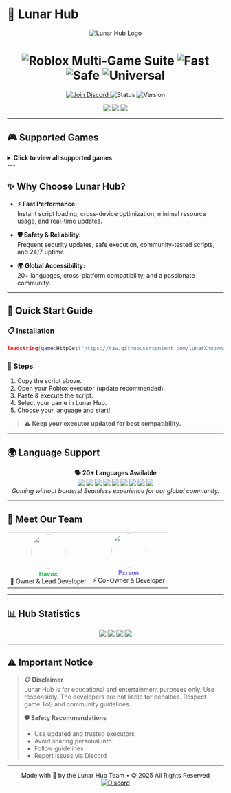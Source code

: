 # 🌙 Lunar Hub

<p align="center">
  <img src="https://github.com/lunarXhvb/LunarXHub/blob/main/Images/Lunar.png" alt="Lunar Hub Logo" width="180">
</p>

<h1 align="center">
  <img src="https://img.shields.io/badge/Roblox_Multi--Game_Suite-6C63FF?style=for-the-badge" alt="Roblox Multi-Game Suite"/>
  <img src="https://img.shields.io/badge/Fast-22c55e?style=for-the-badge" alt="Fast"/>
  <img src="https://img.shields.io/badge/Safe-94a3b8?style=for-the-badge" alt="Safe"/>
  <img src="https://img.shields.io/badge/Universal-6C63FF?style=for-the-badge" alt="Universal"/>
</h1>

<p align="center">
  <a href="https://discord.gg/fpChx9NT">
    <img src="https://img.shields.io/badge/Discord-7289DA?style=for-the-badge&logo=discord&logoColor=white" alt="Join Discord"/>
  </a>
  <img src="https://img.shields.io/badge/Status-🟢_Online-22c55e?style=for-the-badge" alt="Status"/>
  <img src="https://img.shields.io/badge/Version-1.0.0-6C63FF?style=for-the-badge" alt="Version"/>
</p>

<p align="center">
  <img src="https://img.shields.io/badge/🌍_20+_Languages-22c55e?style=for-the-badge"/>
  <img src="https://img.shields.io/badge/💻_PC_Support-6C63FF?style=for-the-badge"/>
  <img src="https://img.shields.io/badge/📱_Mobile_Support-22c55e?style=for-the-badge"/>
</p>

---

## 🎮 Supported Games

<details>
  <summary><strong>Click to view all supported games</strong></summary>
  <p align="center">
    <img src="https://github.com/lunarXhvb/LunarXHub/blob/main/Images/image.png" width="60" alt="Blox Fruits"/> &nbsp;
    <img src="https://github.com/lunarXhvb/LunarXHub/blob/main/Images/image%20(4).png" width="60" alt="Muscle Legends"/> &nbsp;
    <img src="https://github.com/lunarXhvb/LunarXHub/blob/main/Images/image%20(2).png" width="60" alt="Grow A Garden"/> &nbsp;
    <img src="https://github.com/lunarXhvb/LunarXHub/blob/main/Images/image%20(6).png" width="60" alt="Legends of Speed"/> &nbsp;
    <img src="https://github.com/lunarXhvb/LunarXHub/blob/main/Images/image%20(5).png" width="60" alt="Ninja Legends"/> &nbsp;
    <img src="https://github.com/lunarXhvb/LunarXHub/blob/main/Images/image%20(3).png" width="60" alt="Build a Boat"/> &nbsp;
    <img src="https://github.com/lunarXhvb/LunarXHub/blob/main/Images/image%20(1).png" width="60" alt="Murder Mystery 2"/>
  </p>
  <ul>
    <li><strong>Blox Fruits</strong></li>
    <li><strong>Muscle Legends</strong></li>
    <li><strong>Grow A Garden</strong></li>
    <li><strong>Legends of Speed</strong></li>
    <li><strong>Ninja Legends</strong></li>
    <li><strong>Build a Boat</strong></li>
    <li><strong>Murder Mystery 2</strong> <i>(Featured)</i></li>
  </ul>
</details>
---

## ✨ Why Choose Lunar Hub?

- **⚡ Fast Performance:**  
  Instant script loading, cross-device optimization, minimal resource usage, and real-time updates.

- **🛡️ Safety & Reliability:**  
  Frequent security updates, safe execution, community-tested scripts, and 24/7 uptime.

- **🌍 Global Accessibility:**  
  20+ languages, cross-platform compatibility, and a passionate community.

---

## 🚀 Quick Start Guide

### 📋 Installation

```lua
loadstring(game:HttpGet("https://raw.githubusercontent.com/lunarXhub/main.lua"))()
```

### 📝 Steps

1. Copy the script above.
2. Open your Roblox executor (update recommended).
3. Paste & execute the script.
4. Select your game in Lunar Hub.
5. Choose your language and start!

> ⚠️ **Keep your executor updated for best compatibility.**

---

## 🌍 Language Support

<p align="center">
  <b>🗣️ 20+ Languages Available</b>
  <br>
  <img src="https://img.shields.io/badge/English-22c55e?style=flat-square"/> <img src="https://img.shields.io/badge/Spanish-6C63FF?style=flat-square"/> <img src="https://img.shields.io/badge/French-22c55e?style=flat-square"/> <img src="https://img.shields.io/badge/German-6C63FF?style=flat-square"/>
  <img src="https://img.shields.io/badge/Chinese-22c55e?style=flat-square"/> <img src="https://img.shields.io/badge/Japanese-6C63FF?style=flat-square"/> <img src="https://img.shields.io/badge/Korean-22c55e?style=flat-square"/> <img src="https://img.shields.io/badge/Russian-6C63FF?style=flat-square"/>
  <img src="https://img.shields.io/badge/%2B12_More-f59e0b?style=flat-square"/>
  <br>
  <i>Gaming without borders! Seamless experience for our global community.</i>
</p>

---

## 👥 Meet Our Team

<table align="center">
  <tr>
    <td align="center">
      <img src="https://github.com/lunarXhvb/Lunar-Hub/blob/main/assets/havoc.gif" width="80" height="80" style="border-radius: 50%;"><br>
      <b style="color:#22c55e;">Havoc</b><br>
      👑 Owner & Lead Developer
    </td>
    <td align="center">
      <img src="https://github.com/lunarXhvb/Lunar-Hub/blob/main/assets/pxson.gif" width="80" height="80" style="border-radius: 50%;"><br>
      <b style="color:#6C63FF;">Pxrson</b><br>
      ⚡ Co-Owner & Developer
    </td>
  </tr>
</table>

---

## 📊 Hub Statistics

<p align="center">
  <img src="https://img.shields.io/badge/7%2B_Supported_Games-22c55e?style=for-the-badge"/>
  <img src="https://img.shields.io/badge/20%2B_Languages-6C63FF?style=for-the-badge"/>
  <img src="https://img.shields.io/badge/24/7_Uptime-f59e0b?style=for-the-badge"/>
  <img src="https://img.shields.io/badge/5K%2B_Active_Users-ec4899?style=for-the-badge"/>
</p>

---

## ⚠️ Important Notice

> **📋 Disclaimer**  
> Lunar Hub is for educational and entertainment purposes only. Use responsibly. The developers are not liable for penalties. Respect game ToS and community guidelines.
>
> **🛡️ Safety Recommendations**
> - Use updated and trusted executors
> - Avoid sharing personal info
> - Follow guidelines
> - Report issues via Discord

---

<p align="center">
  Made with 💜 by the Lunar Hub Team • © 2025 All Rights Reserved
  <br>
  <a href="https://discord.gg/your-discord-invite">
    <img src="https://img.shields.io/badge/Join_Our-Discord-5865F2?style=for-the-badge&logo=discord&logoColor=white" alt="Discord"/>
  </a>
</p>
